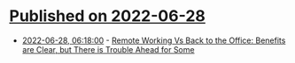 # [Published on 2022-06-28](index.md)

* [2022-06-28, 06:18:00](https://soylentnews.org/article.pl?sid=22/06/27/1525203&from=rss) - [Remote Working Vs Back to the Office: Benefits are Clear, but There is Trouble Ahead for Some](https://soylentnews.org/article.pl?sid=22/06/27/1525203&from=rss)
